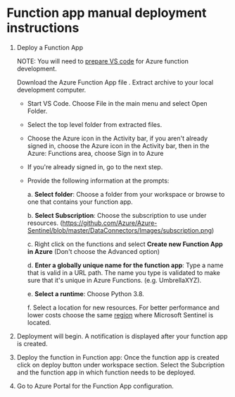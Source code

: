 # Function app manual deployment instructions 

1. Deploy a Function App

	NOTE: You will need to [prepare VS code](https://docs.microsoft.com/azure/azure-functions/functions-create-first-function-python#prerequisites) for Azure function development.

	Download the Azure Function App file . Extract archive to your local development computer.

	- Start VS Code. Choose File in the main menu and select Open Folder.
	
	- Select the top level folder from extracted files.
	
	- Choose the Azure icon in the Activity bar, if you aren't already signed in, choose the Azure icon in the Activity bar, then in the Azure: Functions area, choose Sign in to Azure
	
	- If you're already signed in, go to the next step.
	
	- Provide the following information at the prompts:

		a. **Select folder**: Choose a folder from your workspace or browse to one that contains your function app.

		b. **Select Subscription**: Choose the subscription to use under resources.
		(https://github.com/Azure/Azure-Sentinel/blob/master/DataConnectors/Images/subscription.png)

		c. Right click on the functions and select **Create new Function App in Azure** (Don't choose the Advanced option)

		d. **Enter a globally unique name for the function app**: Type a name that is valid in a URL path. The name you type is validated to make sure that it's unique in Azure Functions. (e.g. UmbrellaXYZ).

		e. **Select a runtime**: Choose Python 3.8.

		f. Select a location for new resources. For better performance and lower costs choose the same [region](https://azure.microsoft.com/regions/) where Microsoft Sentinel is located.

2. Deployment will begin. A notification is displayed after your function app is created.

3. Deploy the function in Function app: Once the function app is created click on deploy button under workspace section. Select the Subcription and the function app in which function needs to be deployed.

4. Go to Azure Portal for the Function App configuration.